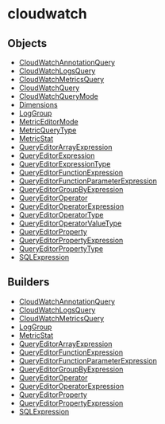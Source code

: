 # <span class="badge package-variant-dataquery"></span> cloudwatch

## Objects

 * <span class="badge object-type-class"></span> [CloudWatchAnnotationQuery](./object-CloudWatchAnnotationQuery.md)
 * <span class="badge object-type-class"></span> [CloudWatchLogsQuery](./object-CloudWatchLogsQuery.md)
 * <span class="badge object-type-class"></span> [CloudWatchMetricsQuery](./object-CloudWatchMetricsQuery.md)
 * <span class="badge object-type-disjunction"></span> [CloudWatchQuery](./object-CloudWatchQuery.md)
 * <span class="badge object-type-enum"></span> [CloudWatchQueryMode](./object-CloudWatchQueryMode.md)
 * <span class="badge object-type-map"></span> [Dimensions](./object-Dimensions.md)
 * <span class="badge object-type-class"></span> [LogGroup](./object-LogGroup.md)
 * <span class="badge object-type-enum"></span> [MetricEditorMode](./object-MetricEditorMode.md)
 * <span class="badge object-type-enum"></span> [MetricQueryType](./object-MetricQueryType.md)
 * <span class="badge object-type-class"></span> [MetricStat](./object-MetricStat.md)
 * <span class="badge object-type-class"></span> [QueryEditorArrayExpression](./object-QueryEditorArrayExpression.md)
 * <span class="badge object-type-disjunction"></span> [QueryEditorExpression](./object-QueryEditorExpression.md)
 * <span class="badge object-type-enum"></span> [QueryEditorExpressionType](./object-QueryEditorExpressionType.md)
 * <span class="badge object-type-class"></span> [QueryEditorFunctionExpression](./object-QueryEditorFunctionExpression.md)
 * <span class="badge object-type-class"></span> [QueryEditorFunctionParameterExpression](./object-QueryEditorFunctionParameterExpression.md)
 * <span class="badge object-type-class"></span> [QueryEditorGroupByExpression](./object-QueryEditorGroupByExpression.md)
 * <span class="badge object-type-class"></span> [QueryEditorOperator](./object-QueryEditorOperator.md)
 * <span class="badge object-type-class"></span> [QueryEditorOperatorExpression](./object-QueryEditorOperatorExpression.md)
 * <span class="badge object-type-disjunction"></span> [QueryEditorOperatorType](./object-QueryEditorOperatorType.md)
 * <span class="badge object-type-disjunction"></span> [QueryEditorOperatorValueType](./object-QueryEditorOperatorValueType.md)
 * <span class="badge object-type-class"></span> [QueryEditorProperty](./object-QueryEditorProperty.md)
 * <span class="badge object-type-class"></span> [QueryEditorPropertyExpression](./object-QueryEditorPropertyExpression.md)
 * <span class="badge object-type-enum"></span> [QueryEditorPropertyType](./object-QueryEditorPropertyType.md)
 * <span class="badge object-type-class"></span> [SQLExpression](./object-SQLExpression.md)
## Builders

 * <span class="badge builder"></span> [CloudWatchAnnotationQuery](./builder-CloudWatchAnnotationQuery.md)
 * <span class="badge builder"></span> [CloudWatchLogsQuery](./builder-CloudWatchLogsQuery.md)
 * <span class="badge builder"></span> [CloudWatchMetricsQuery](./builder-CloudWatchMetricsQuery.md)
 * <span class="badge builder"></span> [LogGroup](./builder-LogGroup.md)
 * <span class="badge builder"></span> [MetricStat](./builder-MetricStat.md)
 * <span class="badge builder"></span> [QueryEditorArrayExpression](./builder-QueryEditorArrayExpression.md)
 * <span class="badge builder"></span> [QueryEditorFunctionExpression](./builder-QueryEditorFunctionExpression.md)
 * <span class="badge builder"></span> [QueryEditorFunctionParameterExpression](./builder-QueryEditorFunctionParameterExpression.md)
 * <span class="badge builder"></span> [QueryEditorGroupByExpression](./builder-QueryEditorGroupByExpression.md)
 * <span class="badge builder"></span> [QueryEditorOperator](./builder-QueryEditorOperator.md)
 * <span class="badge builder"></span> [QueryEditorOperatorExpression](./builder-QueryEditorOperatorExpression.md)
 * <span class="badge builder"></span> [QueryEditorProperty](./builder-QueryEditorProperty.md)
 * <span class="badge builder"></span> [QueryEditorPropertyExpression](./builder-QueryEditorPropertyExpression.md)
 * <span class="badge builder"></span> [SQLExpression](./builder-SQLExpression.md)
